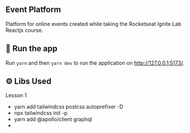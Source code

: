 ## Event Platform

Platform for online events created while taking the Rocketseat Ignite Lab Reactjs course.

## 🚀 Run the app

Run `yarn` and then `yarn dev` to run the application on http://127.0.0.1:5173/.

## ⚙️ Libs Used

Lesson 1

- yarn add tailwindcss postcss autoprefixer -D
- npx tailwindcss init -p
- yarn add @apollo/client graphql
-
